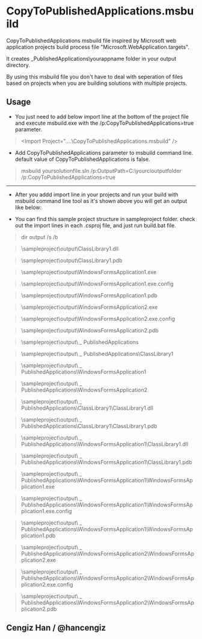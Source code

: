 CopyToPublishedApplications.msbuild
===================================

CopyToPublishedApplications msbuild file inspired by Microsoft web application projects build process file "Microsoft.WebApplication.targets".

It creates _PublishedApplications\yourappname folder in your output directory. 

By using this msbuild file you don't have to deal with seperation of files based on projects when you are building solutions with multiple projects.

Usage
-----------------------
- You just need to add below import line at the bottom of the project file and execute msbuild.exe with the /p:CopyToPublishedApplications=true parameter.

>&lt;Import Project="..\..\CopyToPublishedApplications.msbuild" /&gt;

- Add CopyToPublishedApplications parameter to msbuild command line. default value of CopyToPublishedApplications is false.

>msbuild yoursolutionfile.sln /p:OutputPath=C:\yourcioutputfolder /p:CopyToPublishedApplications=true

-----------------------
- After you addd import line in your projects and run your build with msbuild command line tool as it's shown above you will get an output like below:

- You can find this sample project structure in sampleproject folder. check out the import lines in each .csproj file, and just run build.bat file.


>dir output /s /b

>\sampleproject\output\ClassLibrary1.dll

>\sampleproject\output\ClassLibrary1.pdb

>\sampleproject\output\WindowsFormsApplication1.exe

>\sampleproject\output\WindowsFormsApplication1.exe.config

>\sampleproject\output\WindowsFormsApplication1.pdb

>\sampleproject\output\WindowsFormsApplication2.exe

>\sampleproject\output\WindowsFormsApplication2.exe.config

>\sampleproject\output\WindowsFormsApplication2.pdb

>\sampleproject\output\ _ PublishedApplications

>\sampleproject\output\ _ PublishedApplications\ClassLibrary1

>\sampleproject\output\ _ PublishedApplications\WindowsFormsApplication1

>\sampleproject\output\ _ PublishedApplications\WindowsFormsApplication2

>\sampleproject\output\ _ PublishedApplications\ClassLibrary1\ClassLibrary1.dll

>\sampleproject\output\ _ PublishedApplications\ClassLibrary1\ClassLibrary1.pdb

>\sampleproject\output\ _ PublishedApplications\WindowsFormsApplication1\ClassLibrary1.dll

>\sampleproject\output\ _ PublishedApplications\WindowsFormsApplication1\ClassLibrary1.pdb

>\sampleproject\output\ _ PublishedApplications\WindowsFormsApplication1\WindowsFormsApplication1.exe

>\sampleproject\output\ _ PublishedApplications\WindowsFormsApplication1\WindowsFormsApplication1.exe.config

>\sampleproject\output\ _ PublishedApplications\WindowsFormsApplication1\WindowsFormsApplication1.pdb

>\sampleproject\output\ _ PublishedApplications\WindowsFormsApplication2\WindowsFormsApplication2.exe

>\sampleproject\output\ _ PublishedApplications\WindowsFormsApplication2\WindowsFormsApplication2.exe.config

>\sampleproject\output\ _ PublishedApplications\WindowsFormsApplication2\WindowsFormsApplication2.pdb



Cengiz Han / @hancengiz
-----------------------